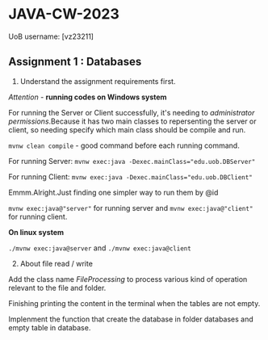 # JAVA-CW-2023
UoB username: [vz23211]

## Assignment 1 : Databases
1. Understand the assignment requirements first.

*Attention* - **running codes on Windows system**

For running the Server or Client successfully, it's needing to *administrator permissions*.Because it has two main classes to repersenting the server or client, so needing specify which main class should be compile and run.

`mvnw clean compile` - good command before each running command.

For running Server: `mvnw exec:java -Dexec.mainClass="edu.uob.DBServer"`

For running Client: `mvnw exec:java -Dexec.mainClass="edu.uob.DBClient"`

Emmm.Alright.Just finding one simpler way to run them by @id

`mvnw exec:java@"server"` for running server and `mvnw exec:java@"client"` for running client.

**On linux system**

`./mvnw exec:java@server` and `./mvnw exec:java@client`

2. About file read / write

Add the class name *FileProcessing* to process various kind of operation relevant to the file and folder.

Finishing printing the content in the terminal when the tables are not empty.

Implenment the function that create the database in folder databases and empty table in database.



